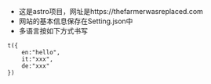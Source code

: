 - 这是astro项目，网址是https://thefarmerwasreplaced.com
- 网站的基本信息保存在Setting.json中
- 多语言按如下方式书写
```
t({
    en:"hello",
    it:"xxx",
    de:"xxx"
})
```